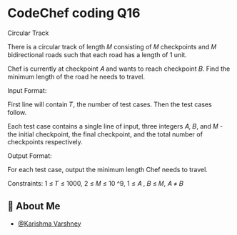 
# CodeChef coding Q16

Circular Track

There is a circular track of length 
𝑀
consisting of 
𝑀
checkpoints and 
𝑀 bidirectional roads such that each road has a length of 
1 unit.



Chef is currently at checkpoint 
𝐴
and wants to reach checkpoint 
𝐵. Find the minimum length of the road he needs to travel.

Input Format:

First line will contain 
𝑇, the number of test cases. Then the test cases follow.

Each test case contains a single line of input, three integers 
𝐴,
𝐵,
and 
𝑀 - the initial checkpoint, the final checkpoint, and the total number of checkpoints respectively.

Output Format:

For each test case, output the minimum length Chef needs to travel.

Constraints:
1
≤
𝑇
≤
1000,
2
≤
𝑀
≤
10
^9,
1
≤
𝐴
,
𝐵
≤
𝑀,
𝐴
≠
𝐵

## 🚀 About Me

- [@Karishma Varshney](https://github.com/Karishma-Varshney)
